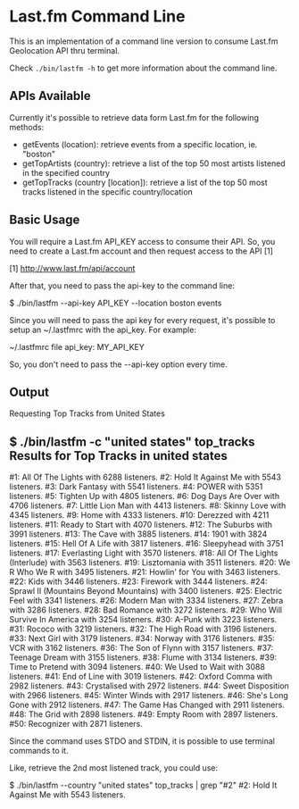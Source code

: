 Last.fm Command Line
====================

This is an implementation of a command line version to consume Last.fm
Geolocation API thru terminal.

Check `./bin/lastfm -h` to get more information about the command line.

APIs Available
--------------

Currently it's possible to retrieve data form Last.fm for the following
methods:

* getEvents (location): retrieve events from a specific location, ie. "boston"
* getTopArtists (country): retrieve a list of the top 50 most artists listened
  in the specified country
* getTopTracks (country [location]): retrieve a list of the top 50 most tracks
  listened in the specific country/location

Basic Usage
-----------

You will require a Last.fm API_KEY access to consume their API. So, you need to
create a Last.fm account and then request access to the API [1]

[1] http://www.last.fm/api/account

After that, you need to pass the api-key to the command line:

  $ ./bin/lastfm --api-key API_KEY --location boston events

Since you will need to pass the api key for every request, it's possible to
setup an ~/.lastfmrc with the api_key. For example:

~/.lastfmrc file
api_key: MY_API_KEY

So, you don't need to pass the --api-key option every time.

Output
------

Requesting Top Tracks from United States

  $ ./bin/lastfm -c "united states" top_tracks
  Results for Top Tracks in united states
  ---------------------------------------
  #1: All Of The Lights with 6288 listeners.
  #2: Hold It Against Me with 5543 listeners.
  #3: Dark Fantasy with 5541 listeners.
  #4: POWER with 5351 listeners.
  #5: Tighten Up with 4805 listeners.
  #6: Dog Days Are Over with 4706 listeners.
  #7: Little Lion Man with 4413 listeners.
  #8: Skinny Love with 4345 listeners.
  #9: Home with 4333 listeners.
  #10: Derezzed with 4211 listeners.
  #11: Ready to Start with 4070 listeners.
  #12: The Suburbs with 3991 listeners.
  #13: The Cave with 3885 listeners.
  #14: 1901 with 3824 listeners.
  #15: Hell Of A Life with 3817 listeners.
  #16: Sleepyhead with 3751 listeners.
  #17: Everlasting Light with 3570 listeners.
  #18: All Of The Lights (Interlude) with 3563 listeners.
  #19: Lisztomania with 3511 listeners.
  #20: We R Who We R with 3495 listeners.
  #21: Howlin' for You with 3463 listeners.
  #22: Kids with 3446 listeners.
  #23: Firework with 3444 listeners.
  #24: Sprawl II (Mountains Beyond Mountains) with 3400 listeners.
  #25: Electric Feel with 3341 listeners.
  #26: Modern Man with 3334 listeners.
  #27: Zebra with 3286 listeners.
  #28: Bad Romance with 3272 listeners.
  #29: Who Will Survive In America with 3254 listeners.
  #30: A-Punk with 3223 listeners.
  #31: Rococo with 3219 listeners.
  #32: The High Road with 3196 listeners.
  #33: Next Girl with 3179 listeners.
  #34: Norway with 3176 listeners.
  #35: VCR with 3162 listeners.
  #36: The Son of Flynn with 3157 listeners.
  #37: Teenage Dream with 3155 listeners.
  #38: Flume with 3134 listeners.
  #39: Time to Pretend with 3094 listeners.
  #40: We Used to Wait with 3088 listeners.
  #41: End of Line with 3019 listeners.
  #42: Oxford Comma with 2982 listeners.
  #43: Crystalised with 2972 listeners.
  #44: Sweet Disposition with 2966 listeners.
  #45: Winter Winds with 2917 listeners.
  #46: She's Long Gone with 2912 listeners.
  #47: The Game Has Changed with 2911 listeners.
  #48: The Grid with 2898 listeners.
  #49: Empty Room with 2897 listeners.
  #50: Recognizer with 2871 listeners.

Since the command uses STDO and STDIN, it is possible to use terminal commands
to it.

Like, retrieve the 2nd most listened track, you could use:

  $ ./bin/lastfm --country "united states" top_tracks | grep "#2"
  #2: Hold It Against Me with 5543 listeners.

